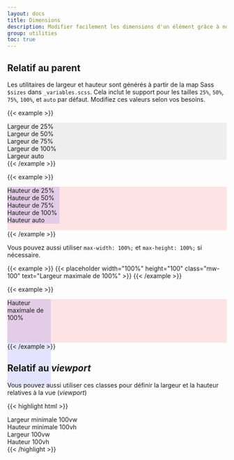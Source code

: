 ```yaml
---
layout: docs
title: Dimensions
description: Modifier facilement les dimensions d'un élément grâce à nos utilitaires pour la largeur et la hauteur.
group: utilities
toc: true
---
```


## Relatif au parent

Les utilitaires de largeur et hauteur sont générés à partir de la map Sass `$sizes` dans `_variables.scss`. Cela inclut le support pour les tailles `25%`, `50%`, `75%`, `100%`, et `auto` par défaut. Modifiez ces valeurs selon vos besoins.

{{< example >}}
<div class="w-25 p-3" style="background-color: #eee;">Largeur de 25%</div>
<div class="w-50 p-3" style="background-color: #eee;">Largeur de 50%</div>
<div class="w-75 p-3" style="background-color: #eee;">Largeur de 75%</div>
<div class="w-100 p-3" style="background-color: #eee;">Largeur de 100%</div>
<div class="w-auto p-3" style="background-color: #eee;">Largeur auto</div>
{{< /example >}}

{{< example >}}
<div style="height: 100px; background-color: rgba(255,0,0,0.1);">
  <div class="h-25 d-inline-block" style="width: 120px; background-color: rgba(0,0,255,.1)">Hauteur de 25%</div>
  <div class="h-50 d-inline-block" style="width: 120px; background-color: rgba(0,0,255,.1)">Hauteur de 50%</div>
  <div class="h-75 d-inline-block" style="width: 120px; background-color: rgba(0,0,255,.1)">Hauteur de 75%</div>
  <div class="h-100 d-inline-block" style="width: 120px; background-color: rgba(0,0,255,.1)">Hauteur de 100%</div>
  <div class="h-auto d-inline-block" style="width: 120px; background-color: rgba(0,0,255,.1)">Hauteur auto</div>
</div>
{{< /example >}}

Vous pouvez aussi utiliser `max-width: 100%;` et `max-height: 100%;` si nécessaire.

{{< example >}}
{{< placeholder width="100%" height="100" class="mw-100" text="Largeur maximale de 100%" >}}
{{< /example >}}

{{< example >}}
<div style="height: 100px; background-color: rgba(255,0,0,.1);">
  <div class="mh-100" style="width: 100px; height: 200px; background-color: rgba(0,0,255,.1);">Hauteur maximale de 100%</div>
</div>
{{< /example >}}

## Relatif au _viewport_

Vous pouvez aussi utiliser ces classes pour définir la largeur et la hauteur relatives à la vue (_viewport_)

{{< highlight html >}}
<div class="min-vw-100">Largeur minimale 100vw</div>
<div class="min-vh-100">Hauteur minimale 100vh</div>
<div class="vw-100">Largeur 100vw</div>
<div class="vh-100">Hauteur 100vh</div>
{{< /highlight >}}
